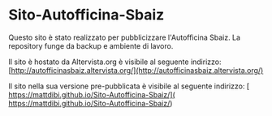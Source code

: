 # Sito-Autofficina-Sbaiz
Questo sito è stato realizzato per pubblicizzare l'Autofficina Sbaiz.
La repository funge da backup e ambiente di lavoro.

Il sito è hostato da Altervista.org è visibile al seguente indirizzo:
[http://autofficinasbaiz.altervista.org/](http://autofficinasbaiz.altervista.org/)

Il sito nella sua versione pre-pubblicata è visibile al seguente indirizzo:
[ https://mattdibi.github.io/Sito-Autofficina-Sbaiz/]( https://mattdibi.github.io/Sito-Autofficina-Sbaiz/)
